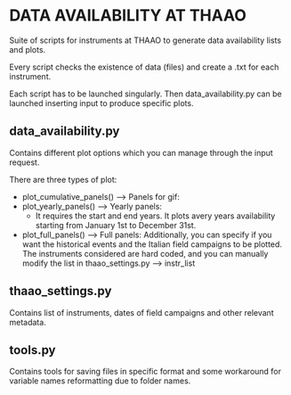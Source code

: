 # DATA AVAILABILITY AT THAAO

Suite of scripts for instruments at THAAO to generate data availability lists and plots.

Every script checks the existence of data (files) and create a .txt for each instrument.

Each script has to be launched singularly. Then data_availability.py can be launched inserting input to produce specific plots.

## data_availability.py

Contains different plot options which you can manage through the input request.

There are three types of plot:
- plot_cumulative_panels() --> Panels for gif: 
- plot_yearly_panels() --> Yearly panels: 
  - It requires the start and end years. It plots avery years availability starting from January 1st to December 31st.
- plot_full_panels() --> Full panels: 
Additionally, you can specify if you want the historical events and the Italian field campaigns to be plotted.
The instruments considered are hard coded, and you can manually modify the list in thaao_settings.py --> instr_list

## thaao_settings.py

Contains list of instruments, dates of field campaigns and other relevant metadata.

## tools.py
Contains tools for saving files in specific format and some workaround for variable names reformatting due to folder names.